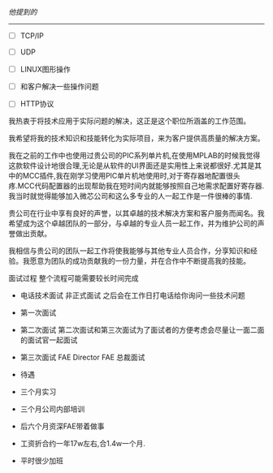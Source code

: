 *他提到的*
___
- [ ] TCP/IP
- [ ] UDP
- [ ] LINUX图形操作
- [ ] 和客户解决一些操作问题
- [ ] HTTP协议


我热衷于将技术应用于实际问题的解决，这正是这个职位所涵盖的工作范围。

我希望将我的技术知识和技能转化为实际项目，来为客户提供高质量的解决方案。

我在之前的工作中也使用过贵公司的PIC系列单片机,在使用MPLAB的时候我觉得这款软件设计地很合理,无论是从软件的UI界面还是实用性上来说都很好.尤其是其中的MCC插件,我在刚学习使用PIC单片机地使用时,对于寄存器地配置很头疼.MCC代码配置器的出现帮助我在短时间内就能够按照自己地需求配置好寄存器.我当时就觉得能够加入微芯公司和这么多专业的人一起工作是一件很棒的事情.

贵公司在行业中享有良好的声誉，以其卓越的技术解决方案和客户服务而闻名。我希望成为这个卓越团队的一部分，与卓越的专业人员一起工作，并为维护公司的声誉做出贡献。


我相信与贵公司的团队一起工作将使我能够与其他专业人员合作，分享知识和经验。我愿意为团队的成功贡献我的一份力量，并在合作中不断提高我的技能。

面试过程
整个流程可能需要较长时间完成
- 电话技术面试 非正式面试 之后会在工作日打电话给你询问一些技术问题
- 第一次面试
- 第二次面试  第二次面试和第三次面试为了面试者的方便考虑会尽量让一面二面的面试官一起面试
- 第三次面试 FAE Director FAE 总裁面试


- 待遇
- 三个月实习
- 三个月公司内部培训
- 后六个月资深FAE带着做事

- 工资折合约一年17w左右,合1.4w一个月. 
- 平时很少加班